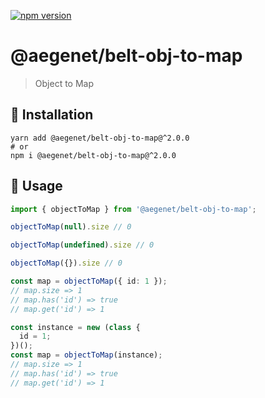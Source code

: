[![npm version](https://img.shields.io/npm/v/@aegenet/belt-obj-to-map.svg)](https://www.npmjs.com/package/@aegenet/belt-obj-to-map)
<br>

# @aegenet/belt-obj-to-map

> Object to Map

## 💾 Installation

```shell
yarn add @aegenet/belt-obj-to-map@^2.0.0
# or
npm i @aegenet/belt-obj-to-map@^2.0.0
```

## 📝 Usage

```typescript
import { objectToMap } from '@aegenet/belt-obj-to-map';

objectToMap(null).size // 0

objectToMap(undefined).size // 0

objectToMap({}).size // 0

const map = objectToMap({ id: 1 });
// map.size => 1
// map.has('id') => true
// map.get('id') => 1

const instance = new (class {
  id = 1;
})();
const map = objectToMap(instance);
// map.size => 1
// map.has('id') => true
// map.get('id') => 1
```
